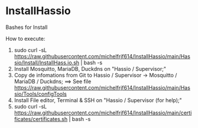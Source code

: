 # InstallHassio
Bashes for Install

How to execute:

1) sudo curl -sL https://raw.githubusercontent.com/michelfrjf614/InstallHassio/main/Hassio/Install/InstallHass.io.sh | bash -s
2) Install Mosquitto, MariaDB, Duckdns on "Hassio / Supervisor;"
3) Copy de infomations from Git to Hassio / Supervisor -> Mosquitto / MariaDB / Duckdns; ==> See file https://raw.githubusercontent.com/michelfrjf614/InstallHassio/main/Hassio/Tools/configTools
4) Install File editor, Terminal & SSH on "Hassio / Supervisor (for help);"
5) sudo curl -sL https://raw.githubusercontent.com/michelfrjf614/InstallHassio/main/certificates/certificates.sh | bash -s
